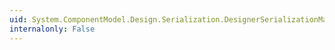 ```yaml
---
uid: System.ComponentModel.Design.Serialization.DesignerSerializationManager.System#ComponentModel#Design#Serialization#IDesignerSerializationManager#GetSerializer(System.Type,System.Type)
internalonly: False
---
```

